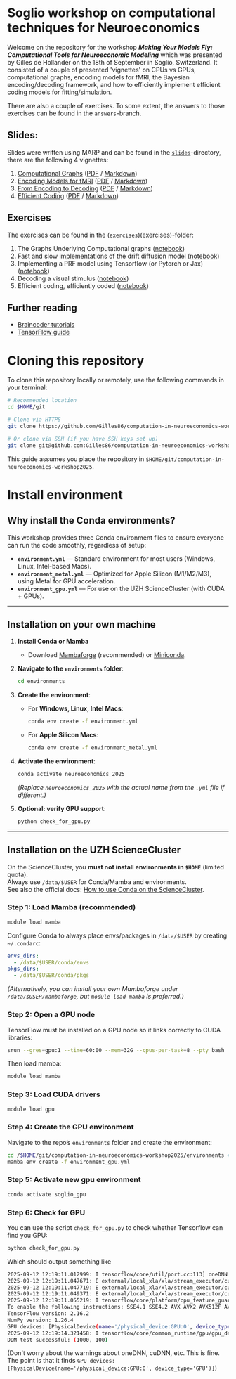 # Soglio workshop on computational techniques for Neuroeconomics

Welcome on the repository for the workshop ***Making Your Models Fly: Computational Tools for Neuroeconomic Modeling*** which was presented by Gilles de Hollander on the 18th of September in Soglio, Switzerland.
It consisted of a couple of presented 'vignettes' on CPUs vs GPUs, computational graphs, encoding models for fMRI, the Bayesian encoding/decoding framework, and how to efficiently implement efficient coding models for fitting/simulation.

There are also a couple of exercises. To some extent, the answers to those exercises can be found in the `answers`-branch.

## Slides:

Slides were written using MARP and can be found in the [`slides`](slides)-directory, there are the following 4 vignettes:


1. [Computational Graphs](https://www.gillesdehollander.nl/computation-in-neuroeconomics-workshop2025/slides/1_computational_graphs.html) ([PDF](slides/1_computational_graphs.pdf) / [Markdown](slides/1_computational_graphs.md))
2. [Encoding Models for fMRI](https://www.gillesdehollander.nl/computation-in-neuroeconomics-workshop2025/slides/2_encoding_models.html) ([PDF](slides/2_encoding_models.pdf) / [Markdown](slides/2_encoding_models.md))
3. [From Encoding to Decoding](https://www.gillesdehollander.nl/computation-in-neuroeconomics-workshop2025/slides/3_from_encoding_to_decoding.html) ([PDF](slides/3_from_encoding_to_decoding.pdf) / [Markdown](slides/3_from_encoding_to_decoding.md))
4. [Efficient Coding](https://www.gillesdehollander.nl/computation-in-neuroeconomics-workshop2025/slides/4_efficient_coding.html) ([PDF](slides/4_efficient_coding.pdf) / [Markdown](slides/4_efficient_coding.md))



## Exercises
The exercises can be found in the (`exercises`)(exercises)-folder:

 1. The Graphs Underlying Computational graphs ([notebook](notebooks/1_computational_graphs.ipynb))
 2. Fast and slow implementations of the drift diffusion model ([notebook](notebooks/2_ddm_fast_and_slow.ipynb))
 3. Implementing a PRF model using Tensorflow (or Pytorch or Jax) ([notebook](notebooks/3_implement_prf.ipynb))
 4. Decoding a visual stimulus ([notebook](notebooks/4_decode.ipynb))
 5. Efficient coding, efficiently coded ([notebook](notebooks/5_efficient_coding.ipynb))

## Further reading
- [Braincoder tutorials](https://braincoder-devs.github.io/)  
- [TensorFlow guide](https://www.tensorflow.org/guide)  



# Cloning this repository

To clone this repository locally or remotely, use the following commands in your terminal:

```bash
# Recommended location
cd $HOME/git

# Clone via HTTPS
git clone https://github.com/Gilles86/computation-in-neuroeconomics-workshop2025.git

# Or clone via SSH (if you have SSH keys set up)
git clone git@github.com:Gilles86/computation-in-neuroeconomics-workshop2025.git
```

This guide assumes you place the repository in `$HOME/git/computation-in-neuroeconomics-workshop2025`.

# Install environment

## Why install the Conda environments?

This workshop provides three Conda environment files to ensure everyone can run the code smoothly, regardless of setup:

- **`environment.yml`** — Standard environment for most users (Windows, Linux, Intel-based Macs).  
- **`environment_metal.yml`** — Optimized for Apple Silicon (M1/M2/M3), using Metal for GPU acceleration.  
- **`environment_gpu.yml`** — For use on the UZH ScienceCluster (with CUDA + GPUs).

---

## Installation on your own machine

1. **Install Conda or Mamba**  
   - Download [Mambaforge](https://github.com/conda-forge/miniforge#mambaforge) (recommended) or [Miniconda](https://docs.conda.io/en/latest/miniconda.html).  

2. **Navigate to the `environments` folder**:
   ```bash
   cd environments
   ```

3. **Create the environment**:
   - For **Windows, Linux, Intel Macs**:
     ```bash
     conda env create -f environment.yml
     ```
   - For **Apple Silicon Macs**:
     ```bash
     conda env create -f environment_metal.yml
     ```

4. **Activate the environment**:
   ```bash
   conda activate neuroeconomics_2025
   ```
   *(Replace `neuroeconomics_2025` with the actual name from the `.yml` file if different.)*

5. **Optional: verify GPU support**:
   ```bash
   python check_for_gpu.py
   ```

---

## Installation on the UZH ScienceCluster

On the ScienceCluster, you **must not install environments in `$HOME`** (limited quota).  
Always use `/data/$USER` for Conda/Mamba and environments.  
See also the official docs: [How to use Conda on the ScienceCluster](https://docs.s3it.uzh.ch/how-to_articles/how_to_use_conda/).

### Step 1: Load Mamba (recommended)
```bash
module load mamba
```

Configure Conda to always place envs/packages in `/data/$USER` by creating `~/.condarc`:
```yaml
envs_dirs:
  - /data/$USER/conda/envs
pkgs_dirs:
  - /data/$USER/conda/pkgs
```

*(Alternatively, you can install your own Mambaforge under `/data/$USER/mambaforge`, but `module load mamba` is preferred.)*

### Step 2: Open a GPU node
TensorFlow must be installed on a GPU node so it links correctly to CUDA libraries:
```bash
srun --gres=gpu:1 --time=60:00 --mem=32G --cpus-per-task=8 --pty bash
```

Then load mamba:
```bash
module load mamba
```

### Step 3: Load CUDA drivers
```bash
module load gpu
```

### Step 4: Create the GPU environment
Navigate to the repo’s `environments` folder and create the environment:
```bash
cd /$HOME/git/computation-in-neuroeconomics-workshop2025/environments # replace with whatever you use
mamba env create -f environment_gpu.yml
```

### Step 5: Activate new gpu environment
```bash
conda activate soglio_gpu
```

### Step 6: Check for GPU
You can use the script `check_for_gpu.py` to check whether Tensorflow can find you GPU:

```bash
python check_for_gpu.py
```

Which should output something like
```bash
2025-09-12 12:19:11.012999: I tensorflow/core/util/port.cc:113] oneDNN custom operations are on. You may see slightly different numerical results due to floating-point round-off errors from different computation orders. To turn them off, set the environment variable `TF_ENABLE_ONEDNN_OPTS=0`.
2025-09-12 12:19:11.047671: E external/local_xla/xla/stream_executor/cuda/cuda_dnn.cc:10575] Unable to register cuDNN factory: Attempting to register factory for plugin cuDNN when one has already been registered
2025-09-12 12:19:11.047719: E external/local_xla/xla/stream_executor/cuda/cuda_fft.cc:479] Unable to register cuFFT factory: Attempting to register factory for plugin cuFFT when one has already been registered
2025-09-12 12:19:11.049371: E external/local_xla/xla/stream_executor/cuda/cuda_blas.cc:1442] Unable to register cuBLAS factory: Attempting to register factory for plugin cuBLAS when one has already been registered
2025-09-12 12:19:11.055219: I tensorflow/core/platform/cpu_feature_guard.cc:210] This TensorFlow binary is optimized to use available CPU instructions in performance-critical operations.
To enable the following instructions: SSE4.1 SSE4.2 AVX AVX2 AVX512F AVX512_VNNI FMA, in other operations, rebuild TensorFlow with the appropriate compiler flags.
TensorFlow version: 2.16.2
NumPy version: 1.26.4
GPU devices: [PhysicalDevice(name='/physical_device:GPU:0', device_type='GPU')]
2025-09-12 12:19:14.321458: I tensorflow/core/common_runtime/gpu/gpu_device.cc:1928] Created device /job:localhost/replica:0/task:0/device:GPU:0 with 31134 MB memory:  -> device: 0, name: Tesla V100-SXM2-32GB, pci bus id: 0000:89:00.0, compute capability: 7.0
DDM test successful: (1000, 100)
```

(Don't worry about the warnings about oneDNN, cuDNN, etc. This is fine. The point is that it finds `GPU devices: [PhysicalDevice(name='/physical_device:GPU:0', device_type='GPU')]`)

